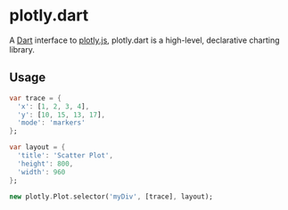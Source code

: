 # plotly.dart

A [Dart](http://www.dartlang.org/) interface to
[plotly.js](https://plot.ly/javascript/), plotly.dart
is a high-level, declarative charting library.

## Usage

```dart
var trace = {
  'x': [1, 2, 3, 4],
  'y': [10, 15, 13, 17],
  'mode': 'markers'
};

var layout = {
  'title': 'Scatter Plot',
  'height': 800,
  'width': 960
};

new plotly.Plot.selector('myDiv', [trace], layout);
```
